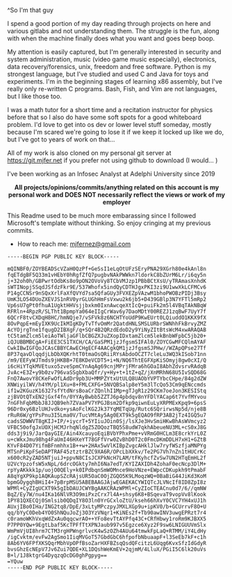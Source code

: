 ^So I'm that guy

I spend a good portion of my day reading through projects on here and various gitlabs and not understanding them. The struggle is the fun, along with when the machine finally does what you want and goes beep boop.

My attention is easily captured, but I'm generally interested in security and system administration, music 
(video game music especially), electronics, data recovery/forensics, unix, freedom and free software.
Python is my strongest language, but I've studied and used C and Java for toys and experiments. I'm in the 
beginning stages of learning x86 assembly, but I've really only re-written C programs. Bash, Fish, and Vim are not 
languages, but I like those too.

I was a math tutor for a short time and a recitation instructor for physics before that so I also do
have some soft spots for a good whiteboard problem. I'd love to get into os dev or lower level stuff someday, 
mostly because I'm scared we're going to lose it if we keep it locked up like we do, but I've got to years of work 
on that...

All of my work is also cloned on my personal git server at https://git.mjfer.net if you prefer not using github to download (I would... )

I've been working as an Infosec Analyst at Adelphi University since 2019

<b><p align="center">
  All projects/opinions/commits/anything related on this account is my personal work 
  and DOES NOT necessarily reflect the views or work of my employer
</p></b>

This Readme used to be much more embarassing since I followed Microsoft's template without thinking. So enjoy cringing at my previous commits.

- How to reach me: mjfernez@gmail.com

```
-----BEGIN PGP PUBLIC KEY BLOCK-----

mQINBF0/ZOYBEADScVZaH0QzPf+GeSsI1eLqOtUFzSEryPNA29XGrh80e4kAnl8n
fqETdgBF5Q33m1vHEbY0hRgfZfQ7pugbvNAkPWWkn7ldorkC8bZUrM6Lr/i6qy5n
j+32oh0h/GBPwrtOdbKs8o9pON2OVoVy8TCbVMJzp1PBbBCtXsU/yTRAmasXnhdK
sWTINopjSSqdJSfdzFkr9E/537Whofx5indQyCDTHJgxPKI3zi9U1wwXkLCFMCv6
P14gCCNSr9nSQxXrlFaXfQVYd7sa5QfaGUy3FVXEZpVAzwM1bhoPWOBzPIDj3Bsy
UmK3LO54DUoZXEVJS1nRV0yrGLUGhHmFsVxwu2k6jb5+D439GBlp3N7YFTl5mRp2
Vp6sU7gPt0fhuA1UgktHHVsjjbxkm0IxnAwcqeXtIcQ+puiFk2m5l4VBqTAkNBqW
RFRln+4RpzR/SLTht1BpmpYa064eIIgCrWav6y7DaoMDtY00REZJ1zqBwF7UyY7f
6QCrF8tvCXDqH8HC/hmNQje7/vSFVk8z6NCHTYoUdP9KwEUrt0LQiuddO1KKX9fX
8OvPqpE+mEyIXK9UcIkMIgKDyTvTfvOmMr2QatdHNLSMSLURbrSWNhhFkBrvyZMZ
AcYOjrgTne1fqugD2IBXgF/q+SQr4B2QRzdEdoD2y9YiNyZItBtsWcM4xwARAQAB
tC5tamZlcm5leiAoTWljaGFlbCBGZXJuZXopIDxtamZlcm5lekBnbWFpbC5jb20+
iQJUBBMBCgA+FiEE3CS1TXCH/CA/GaSPM1jzJfgsmSIFAl0/ZOYCGwMFCQlmAYAF
CwkIBwIGFQoJCAsCBBYCAwECHgECF4AACgkQM1jzJfgsmSJPHw//WZApQPse27Tf
8P37qavDlqqdjLbDbXQKrhtT0tmaOsQRiiRYsAbdoOCZT7cleLu3WQ3kISob71nn
/m9/EEFyWJTmds9jHKBB+7E8KDeVCDT5+i+N/NQ6ThtEGFXpKiSOmyj8gw0cXI/Q
i6cHiYTqkMVEtuxo5zveSpmCYnAqAg69cnjMPrjFMra6hGOaI8AbhZdvsrvRAdqB
JvAc+E3Z+y9b0zv796vaSSgbXbaQfr/y+Hy+t+1tZ+qZ/jXnMRhN68U5IvSQD68G
FnQ7AwovY8CKeFwOfLAdDr9pb3U+MMPZYtxUtULQ8UAObYVPTYbcCHpe/84g2dZW
XNWiyilWV/h4YM/pl1Xu+8+FMLCXFG+5NVQBSalp8eY5m3lTcQo53Cm9qENccmds
if1w2KGuzK16327sfYtdNrsBoaCrZQnlhI1Mp+gTJgR1z29CKm7oeJon3KESIStq
zjBVOtQTxEN2jGxf4fn/0YYAyBwbb5ZZTJ6p4pbdqv8nYFDlYACap6t7YvfMYvou
7nGFhFqbMbbJ8JJQB9eh7ZVaaPV7YPGJBsm2Dfkp9qiwnEuLyXRPMExKpq9+6psS
96Dr0xy6BzlUHJvdko+ysAoFclKG2Jk37YqMETqUg/Rutc6SQrirwsNp5d/nje8B
rRuR6W/gYPsPnu3I5Lma0V/TucVMtAy5Ag0EXT9k5gEQAO9fRP3AB2jTz4IGQ5u7
cadsSDWWVT8gKIJ+IP/+iycrT+5YIiuJOin0Sj/lsXJe3HvSmiHKwBhAsWVmcyz2
VFBC50ofgJxUOXjHCMJrhqNldgZ5ZOQozTBQ5S8udW7qkhAbeueNU3ML+cS0xJ8G
dds3j9i9/JarQayGIE/Ain4XcauyoEqiBVbYPhxPme+vVRmG0HCLm3E8crkYrL0Z
u+cWkxJmu98hg4FaUmI46HXeYT78GFfVrw0ZvBhD0T2c0FmcDKmDDLH7xH1+GZtB
KYvF84D07YifmBFnmhhx1B++w+2HAx5wVlKIBpZvgcAHklJlw7ryfWSzfjaMNPYg
MTSnPiKpFSeDAPTRAF45ztztrBZC9XA6R/OPcLbXXkv/Te2PG7Vh7nZn1tHUCrKc
x600cR2yZAD5NTjuiJ+ppvN8CIsJCXPkNcH7LAM/tFKyhcfZvSw7UN2HTqEmHL2f
U2VcYpzofsW5xNpL/6drcOGkty7mhI6Na7edT/KYIZAXIDh4ZohaF0ecNcp3DlM+
rpYyAKkkk1p/uojO0QEly+k0IPdbqnSmWOMnce9HoVNze+EWpcCDKupkh9tPmabF
A8qYgXP9kp1AQKAupSZcRAjsUR5OaC0OjZGQO5K9LMoqzWQ+0BaBiG44JiKd3KoM
bpmGOygqhBHiI4+7pBrpMSU5ABEBAAGJAjwEGAEKACYWIQTcJLVNcIf8ID8ZpI8z
WPMl+CyZIgUCXT9k5gIbDAUJCWYBgAAKCRAzWPMl+CyZIoCTEACnu0d7/6//qmNW
BqZ/Ey7W/nu4IKa16NlVR3O9miPxzCrx7l4A+shsy6K8+BSqevaT9vopVv8lKook
1PY81QXECQj0Smlsib0QDqIY8O3ln0YrGCxloZtU/kseh66hXvY0CVC7YH4xUJ1h
AUxjIBo0IHa/ING2tq8/DpE/3xLtyMPczpyJMXLXGp9u+ipKV0/b+GCUrrvF8O+U
qq/bYyC0Deb4YO0ShNQuJoZj3O3YzVNqr1+KiNEs2f+Tb90awINV3uwgEPRzt7r4
c0ramoWKhVxqWdZxAu0qqcwrAO++YFo8evTtAYPfq43C+CRfHbwy1roRm9KJBXX5
P7PP0YQw+9EgtLbaf5KcTPFfTtXPNJaub997v5Egzce6Xyz2F9sw6LNIGUUVmSlx
WmPmVjUI8hrm7CTM3rgHPWngrlvcK4wSzOZh4AUu64tmwkFpLaQ+RTMM/iY4LdHy
/igCvktm/evFw2AgSmo1IiqMVGoT57GbdGbC6hfpofbNbuaapF+l3SeEb7kF+c1h
8Ab6YV6FPfXKSQqrMbhVpOPfBsoZarHXFBZsqQsdQFcitzL6Uqg6KvxSfzIdGdyR
bvsGhzEcNEpV7Jv6Zui7QDE+XL1DQshWeKmEV+2qjmM/4LluX/PGiI5C6lk20uVs
B+l/1J8ktgrG4DyqzqOcDG0ghPgpyg==
=YQuw
-----END PGP PUBLIC KEY BLOCK-----
```

<!---
mjfernez/mjfernez is a ✨ special ✨ repository because its `README.md` (this file) appears on your GitHub profile.
You can click the Preview link to take a look at your changes.
--->
